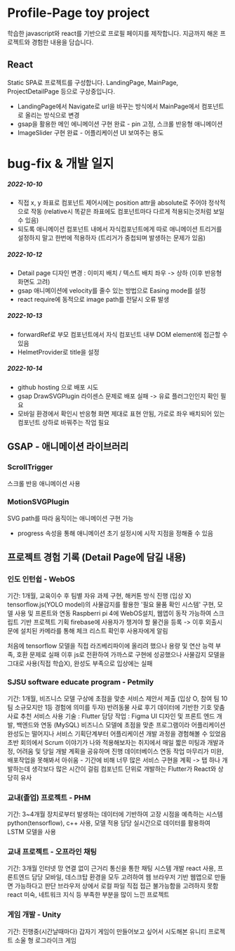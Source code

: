 # Profile-Page toy project

학습한 javascript와 react를 기반으로 프로필 페이지를 제작합니다.
지금까지 해온 프로젝트와 경험한 내용을 담습니다.


## React

Static SPA로 프로젝트를 구성합니다.
LandingPage, MainPage, ProjectDetailPage 등으로 구상중입니다.
- LandingPage에서 Navigate로 url을 바꾸는 방식에서 MainPage에서 컴포넌트로 올리는 방식으로 변경
- gsap을 활용한 메인 에니메이션 구현 완료 - pin 고정, 스크롤 반응형 애니메이션
- ImageSlider 구현 완료 - 어플리케이션 UI 보여주는 용도


# bug-fix & 개발 일지
##### 2022-10-10
- 직접 x, y 좌표로 컴포넌트 제어시에는 position attr을 absolute로 주어야 정삭적으로 작동 (relative시 똑같은 좌표에도 컴포넌트마다 다르게 적용되는것처럼 보일 수 있음)
- 되도록 애니메이션 컴포넌트 내에서 자식컴포넌트에게 따로 애니메이션 트리거를 설정하지 말고 한번에 적용하자 (트리거가 중첩되며 발생하는 문제가 있음)

##### 2022-10-12
- Detail page 디자인 변경 : 이미지 배치 / 텍스트 배치 좌우 -> 상하 (이후 반응형 화면도 고려)
- gsap 애니메이션에 velocity를 줄수 있는 방법으로 Easing mode를 설정
- react require에 동적으로 image path를 전달시 오류 발생

##### 2022-10-13
- forwardRef로 부모 컴포넌트에서 자식 컴포넌트 내부 DOM element에 접근할 수 있음
- HelmetProvider로 title을 설정

##### 2022-10-14
- github hosting 으로 배포 시도
- gsap DrawSVGPlugin 라이센스 문제로 배포 실패 -> 유료 플러그인인지 확인 필요
- 모바일 환경에서 확인시 반응형 화면 제대로 표현 안됨, 가로로 좌우 배치되어 있는 컴포넌트 상하로 바꿔주는 작업 필요




## GSAP - 애니메이션 라이브러리
### ScrollTrigger

스크롤 반응 애니메이션 사용

### MotionSVGPlugin

SVG path를 따라 움직이는 애니메이션 구현 가능
- progress 속성을 통해 애니메이션 초기 설정시에 시작 지점을 정해줄 수 있음



## 프로젝트 경험 기록 (Detail Page에 담길 내용)
### 인도 인턴쉽 - WebOS

기간: 1개월, 교육이수 후 팀별 자유 과제 구현, 해커톤 방식 진행 (입상 X)
tensorflow.js(YOLO model)의 사물감지를 활용한 '필요 물품 확인 시스템' 구현, 모델 사용 및 프론트와 연동
Raspberri pi 4에 WebOS설치, 웹앱이 동작 가능하여 스크립트 기반 프로젝트 기획
firebase에 사용자가 챙겨야 할 물건을 등록 -> 이후 외출시 문에 설치된 카메라를 통해 체크 리스트 확인후 사용자에게 알림

처음에 tensorflow 모델을 직접 라즈베리파이에 올리려 했으나 용량 및 연산 능력 부족, 호환 문제로 실패
이후 js로 전환하여 가까스로 구현에 성공했으나 사물감지 모델을 그대로 사용(직접 학습X), 완성도 부족으로 입상에는 실패 

### SJSU software educate program - Petmily

기간: 1개월, 비즈니스 모델 구상에 초점을 맞춘 서비스 제안서 제출 (입상 O, 참여 팀 10팀 소규모지만 1등 경험에 의미를 두자)
반려동물 사료 후기 데이터에 기반한 기호 맞춤 사료 추천 서비스
사용 기술 : Flutter
담당 작업 : Figma UI 디자인 및 프론트 엔드 개발, 백엔드와 연동 (MySQL) 
비즈니스 모델에 초점을 맞춘 프로그램이라 어플리케이션 완성도는 떨어지나 서비스 기획단계부터 어플리케이션 개발 과정을 경험해볼 수 있었음
초반 회의에서 Scrum 이야기가 나와 적용해보자는 취지에서 매일 짧은 미팅과 개발과정, 어려움 및 당일 개발 계획을 공유하며 진행
데이터베이스 연동 작업 마무리가 미완, 배포작업을 못해봐서 아쉬움 - 기간에 비해 너무 많은 서비스 구현을 계획
-> 탭 하나 개발하는데 생각보다 많은 시간이 걸림
컴포넌트 단위로 개발하는 Flutter가 React와 상당히 유사

### 교내(졸업) 프로젝트 - PHM
기간: 3~4개월
장치로부터 발생하는 데이터에 기반하여 고장 시점을 예측하는 시스템
python(tensorflow), c++ 사용, 모델 적용 담당
실시간으로 데이터를 활용하여 LSTM 모델을 사용

### 교내 프로젝트 - 오프라인 채팅
기간: 3개월
인터넷 망 연결 없이 근거리 통신을 통한 채팅 시스템 개발
react 사용, 프론트엔드 담당
모바일, 데스크탑 환경을 모두 고려하여 웹 브라우저 기반 웹앱으로 만들면 가능하다고 판단
브라우저 상에서 로컬 파일 직접 접근 불가능함을 고려하지 못함
react 미숙, 네트워크 지식 등 부족한 부분을 많이 느낀 프로젝트 

### 게임 개발 - Unity
기간: 진행중(시간날때마다)
갑자기 게임이 만들어보고 싶어서 시도해본 유니티 프로젝트
소울 형 로그라이크 게임

